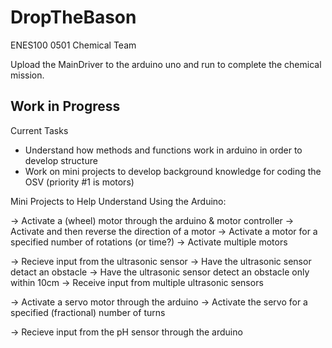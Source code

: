 # DropTheBason
ENES100 0501 Chemical Team

Upload the MainDriver to the arduino uno and run to complete the chemical mission.

## Work in Progress

Current Tasks
- Understand how methods and functions work in arduino in order to develop structure
- Work on mini projects to develop background knowledge for coding the OSV (priority #1 is motors)

Mini Projects to Help Understand Using the Arduino:

  -> Activate a (wheel) motor through the arduino & motor controller
  -> Activate and then reverse the direction of a motor
  -> Activate a motor for a specified number of rotations (or time?)
  -> Activate multiple motors

  -> Recieve input from the ultrasonic sensor
  -> Have the ultrasonic sensor detact an obstacle
  -> Have the ultrasonic sensor detect an obstacle only within 10cm
  -> Receive input from multiple ultrasonic sensors
    
  -> Activate a servo motor through the arduino
  -> Activate the servo for a specified (fractional) number of turns
  
  -> Recieve input from the pH sensor through the arduino
